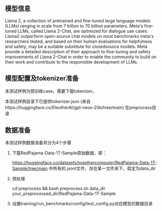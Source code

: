 ## 模型信息

Llama 2, a collection of pretrained and fine-tuned large language models (LLMs) ranging in scale from 7 billion to 70 billion parameters. Meta's fine-tuned LLMs, called Llama 2-Chat, are optimized for dialogue use cases. Llama2 outperform open-source chat models on most benchmarks meta's researchers tested, and based on their human evaluations for helpfulness and safety, may be a suitable substitute for closedsource models. Meta provide a detailed description of their approach to fine-tuning and safety improvements of Llama 2-Chat in order to enable the community to build on their work and contribute to the responsible development of LLMs.

## 模型配置及tokenizer准备

本测试样例为预训练case，需要下载tokenizer。

本测试样例目录下已提供tokenizer.json (来自https://huggingface.co/EleutherAI/gpt-neox-20b/tree/main) 在preprocess目录

## 数据准备

本测试样例数据准备共分为4个步骤

1. 下载RedPajama-Data-1T-Sample原始数据，即：

   https://huggingface.co/datasets/togethercomputer/RedPajama-Data-1T-Sample/tree/main 中所有的.jsonl文件，存在某一文件夹下，假定为data_dir

2. 预处理

   cd preprocess && bash preprocess.sh data_dir your_preprocessed_dir/RedPajama-Data-1T-Sample

3. 设置training/run_benchmarks/config/test_config.py对应模型的数据目录